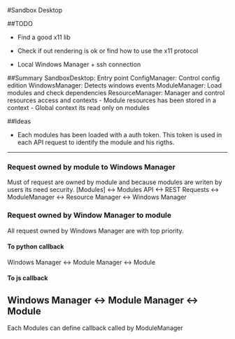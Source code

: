 #Sandbox Desktop

##TODO
- Find a good x11 lib
- Check if out rendering is ok or find how to use the x11 protocol

- Local Windows Manager + ssh connection

##Summary
SandboxDesktop: Entry point
ConfigManager: Control config edition
WindowsManager: Detects windows events
ModuleManager: Load modules and check dependencies
ResourceManager: Manager and control resources access and contexts
    - Module resources has been stored in a context
    - Global context its read only on modules


##Ideas
- Each modules has been loaded with a auth token. This token is used in each API request to identify the module and his rigths.

-----
### Request owned by module to Windows Manager
Must of request are owned by module and because modules are writen by users its need security.
[Modules]   <-> Modules API  <-> REST Requests <-> ModuleManager <-> Resource Manager <-> Windows Manager

### Request owned by Window Manager to module
All request owned by Windows Manager are with top priority.
#### To python callback
Windows Manager <-> Module Manager <-> Module
#### To js callback
Windows Manager <-> Module Manager <-> Module
----
Each Modules can define callback called by ModuleManager

